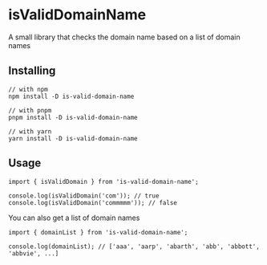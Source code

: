 # isValidDomainName

A small library that checks the domain name based on a list of domain names

## Installing

```
// with npm
npm install -D is-valid-domain-name

// with pnpm
pnpm install -D is-valid-domain-name

// with yarn
yarn install -D is-valid-domain-name
```

## Usage

```
import { isValidDomain } from 'is-valid-domain-name';

console.log(isValidDomain('com')); // true
console.log(isValidDomain('commmmm')); // false

```

You can also get a list of domain names

```
import { domainList } from 'is-valid-domain-name';

console.log(domainList); // ['aaa', 'aarp', 'abarth', 'abb', 'abbott', 'abbvie', ...]
```
